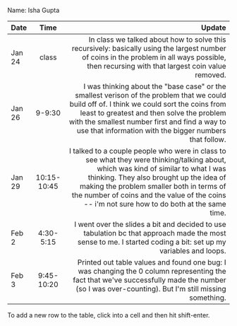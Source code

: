 Name: Isha Gupta

| Date   |    Time     |                                                                                                                                                                                                                                                                                                                     Update |
|:-------|:-----------:|---------------------------------------------------------------------------------------------------------------------------------------------------------------------------------------------------------------------------------------------------------------------------------------------------------------------------:|
| Jan 24 |    class    |                                                                                                                              In class we talked about how to solve this recursively: basically using the largest number of coins in the problem in all ways possible, then recursing with that largest coin value removed. |
| Jan 26 |   9-9:30    |                       I was thinking about the "base case" or the smallest verison of the problem that we could build off of. I think we could sort the coins from least to greatest and then solve the problem with the smallest number first and find a way to use that information with the bigger numbers that follow. |
| Jan 29 | 10:15-10:45 | I talked to a couple people who were in class to see what they were thinking/talking about, which was kind of similar to what I was thinking. They also brought up the idea of making the problem smaller both in terms of the number of coins and the value of the coins -- i'm not sure how to do both at the same time. |
| Feb 2  |  4:30-5:15  |                                                                                                                                                              I went over the slides a bit and decided to use tabulation bc that approach made the most sense to me. I started coding a bit: set up my variables and loops. |
| Feb 3  | 9:45-10:20  |                                                                                                                           Printed out table values and found one bug: I was changing the 0 column representing the fact that we've successfully made the number (so I was over-counting). But I'm still missing something. |


To add a new row to the table, click into a cell and then hit shift-enter. 